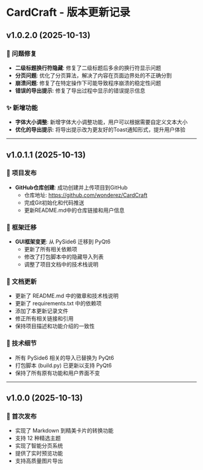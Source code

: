 # CardCraft - 版本更新记录

## v1.0.2.0 (2025-10-13)

### 🐛 问题修复
- **二级标题换行符隐藏**: 修复了二级标题后多余的换行符显示问题
- **分页问题**: 优化了分页算法，解决了内容在页面边界处的不正确分割
- **崩溃问题**: 修复了在特定操作下可能导致程序崩溃的稳定性问题
- **错误的导出提示**: 修复了导出过程中显示的错误提示信息

### ✨ 新增功能
- **字体大小调整**: 新增字体大小调整功能，用户可以根据需要自定义文本大小
- **优化的导出提示**: 将导出提示改为更友好的Toast通知形式，提升用户体验

---

## v1.0.1.1 (2025-10-13)

### 🚀 项目发布

- **GitHub仓库创建**: 成功创建并上传项目到GitHub
  - 仓库地址: https://github.com/wonderez/CardCraft
  - 完成Git初始化和代码推送
  - 更新README.md中的仓库链接和用户信息

### 🔄 框架迁移

- **GUI框架变更**: 从 PySide6 迁移到 PyQt6
  - 更新了所有相关依赖项
  - 修改了打包脚本中的隐藏导入列表
  - 调整了项目文档中的技术栈说明

### 📝 文档更新

- 更新了 README.md 中的徽章和技术栈说明
- 更新了 requirements.txt 中的依赖项
- 添加了本更新记录文件
- 修正所有相关链接和引用
- 保持项目描述和功能介绍的一致性

### 🔧 技术细节

- 所有 PySide6 相关的导入已替换为 PyQt6
- 打包脚本 (build.py) 已更新以支持 PyQt6
- 保持了所有原有功能和用户界面不变

---

## v1.0.0 (2025-10-13)

### 🎉 首次发布

- 实现了 Markdown 到精美卡片的转换功能
- 支持 12 种精选主题
- 实现了智能分页系统
- 提供了实时预览功能
- 支持高质量图片导出
